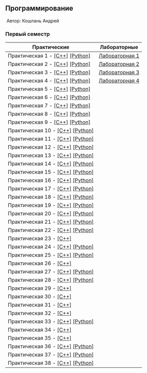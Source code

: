 ## Программирование
​
Автор: Кошлань Андрей
​
### Первый семестр
| Практические | Лабораторные |
| ------------ | ------------ |
| Практическая 1 - [[C++]](./Practice/01/C++/) [[Python]](./Practice/01/Python/) | [Лабораторная 1](./Lab/01/ReadMe.md) |
| Практическая 2 - [[C++]](./Practice/02/C++/) [[Python]](./Practice/02/Python/) | [Лабораторная 2](./Lab/02/ReadMe.md) |
| Практическая 3 - [[C++]](./Practice/03/C++/) [[Python]](./Practice/03/Python/) | [Лабораторная 3](./Lab/03/ReadMe.md) |
| Практическая 4 - [[C++]](./Practice/04/C++/) [[Python]](./Practice/04/Python/) | [Лабораторная 4](./Lab/04/ReadMe.md) |
| Практическая 5 - [[C++]](./Practice/05/C++/) [[Python]](./Practice/05/Python/) ||
| Практическая 6 - [[C++]](./Practice/06/C++/) [[Python]](./Practice/06/Python/) ||
| Практическая 7 - [[C++]](./Practice/07/C++/) [[Python]](./Practice/07/Python/) ||
| Практическая 8 - [[C++]](./Practice/08/C++/) [[Python]](./Practice/08/Python/) ||
| Практическая 9 - [[C++]](./Practice/09/C++/) [[Python]](./Practice/09/Python/) ||
| Практическая 10 - [[C++]](./Practice/10/C++/C++/) [[Python]](./Practice/10/Python/) ||
| Практическая 11 - [[C++]](./Practice/11/C++/) [[Python]](./Practice/11/Python/) ||
| Практическая 12 - [[C++]](./Practice/12/C++/) [[Python]](./Practice/12/Python/) ||
| Практическая 13 - [[C++]](./Practice/13/C++/) [[Python]](./Practice/13/Python/) ||
| Практическая 14 - [[C++]](./Practice/14/C++/) [[Python]](./Practice/14/Python/) ||
| Практическая 15 - [[C++]](./Practice/15/C++/) [[Python]](./Practice/15/Python/) ||
| Практическая 16 - [[C++]](./Practice/16/C++/) [[Python]](./Practice/16/Python/) ||
| Практическая 17 - [[C++]](./Practice/17/C++/) [[Python]](./Practice/17/Python/) ||
| Практическая 18 - [[C++]](./Practice/18/C++/) [[Python]](./Practice/18/Python/) ||
| Практическая 19 - [[C++]](./Practice/19/C++/) [[Python]](./Practice/19/Python/) ||
| Практическая 20 - [[C++]](./Practice/20/C++/) [[Python]](./Practice/20/Python/) ||
| Практическая 21 - [[C++]](./Practice/21/C++/) [[Python]](./Practice/21/Python/) ||
| Практическая 22 - [[C++]](./Practice/22/C++/) [[Python]](./Practice/22/Python/) ||
| Практическая 23 - [[C++]](./Practice/23/C++/)||
| Практическая 24 - [[C++]](./Practice/24/C++/) [[Python]](./Practice/24/Python/) ||
| Практическая 25 - [[C++]](./Practice/25/C++/) [[Python]](./Practice/25/Python/) ||
| Практическая 26 - [[C++]](./Practice/26/C++/)||
| Практическая 27 - [[C++]](./Practice/27/C++/) [[Python]](./Practice/27/Python/) ||
| Практическая 28 - [[C++]](./Practice/28/C++/) [[Python]](./Practice/28/Python/) ||
| Практическая 29 - [[C++]](./Practice/29/C++/)||
| Практическая 30 - [[C++]](./Practice/30/C++/)||
| Практическая 31 - [[C++]](./Practice/31/C++/)||
| Практическая 32 - [[C++]](./Practice/32/C++/)||
| Практическая 33 - [[C++]](./Practice/33/C++/) [[Python]](./Practice/33/Python/) ||
| Практическая 34 - [[C++]](./Practice/34/C++/)||
| Практическая 35 - [[C++]](./Practice/35/C++/)||
| Практическая 36 - [[C++]](./Practice/36/C++/) [[Python]](./Practice/36/Python/) ||
| Практическая 37 - [[C++]](./Practice/37/C++/) [[Python]](./Practice/37/Python/) ||
| Практическая 38 - [[C++]](./Practice/38/C++/) [[Python]](./Practice/38/Python/) ||